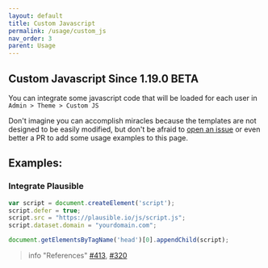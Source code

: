 ```yaml
---
layout: default
title: Custom Javascript
permalink: /usage/custom_js
nav_order: 3
parent: Usage
---
```


## Custom Javascript <span class='label label-yellow'>Since 1.19.0</span> <span class='label label-red'>BETA</span>

You can integrate some javascript code that will be loaded for each user in `Admin > Theme > Custom JS`

Don't imagine you can accomplish miracles because the templates are not designed to be easily modified,
but don't be afraid to [open an issue](https://framagit.org/les/gancio/-/issues) or even better a PR to add some usage examples to this page.


## Examples:

### Integrate Plausible
```js
var script = document.createElement('script');
script.defer = true;
script.src = "https://plausible.io/js/script.js";
script.dataset.domain = "yourdomain.com";

document.getElementsByTagName('head')[0].appendChild(script);
```


> info "References"
> [#413](https://framagit.org/les/gancio/-/issues/413), [#320](https://framagit.org/les/gancio/-/issues/320)

